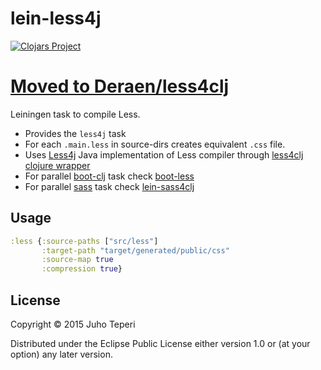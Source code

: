 # lein-less4j
[![Clojars Project](http://clojars.org/deraen/lein-less4j/latest-version.svg)](http://clojars.org/deraen/lein-less4j)

# [Moved to Deraen/less4clj](https://github.com/Deraen/less4clj)

Leiningen task to compile Less.

* Provides the `less4j` task
* For each `.main.less` in source-dirs creates equivalent `.css` file.
* Uses [Less4j](https://github.com/SomMeri/less4j) Java implementation of Less compiler through [less4clj clojure wrapper](https://github.com/Deraen/less4clj)
* For parallel [boot-clj](http://boot-clj.com/) task check [boot-less](https://github.com/Deraen/boot-less/)
* For parallel [sass](http://sass-lang.com/) task check [lein-sass4clj](https://github.com/Deraen/lein-sass4clj)

## Usage

```clj
:less {:source-paths ["src/less"]
       :target-path "target/generated/public/css"
       :source-map true
       :compression true}
```

## License

Copyright © 2015 Juho Teperi

Distributed under the Eclipse Public License either version 1.0 or (at your option) any later version.
